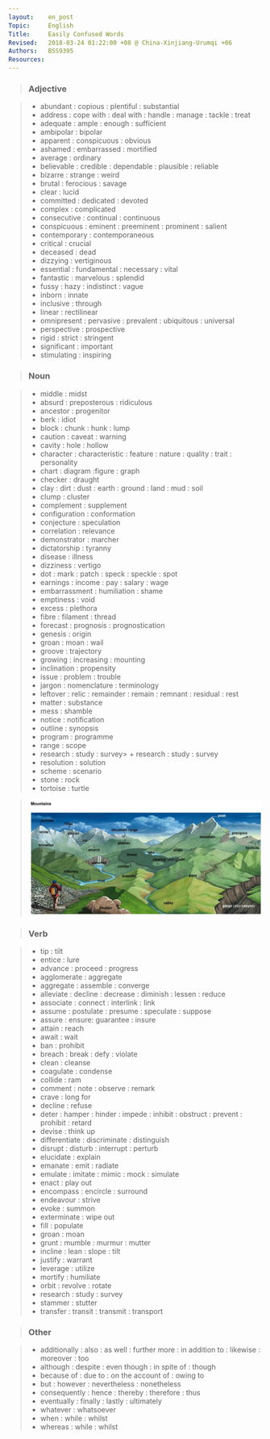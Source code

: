 ```yaml
---
layout:    en_post
Topic:     English
Title:     Easily Confused Words
Revised:   2018-03-24 01:22:00 +08 @ China-Xinjiang-Urumqi +06
Authors:   BSS9395
Resources:
---
```


>  ### Adjective

> + abundant : copious : plentiful : substantial
> + address : cope with : deal with : handle : manage : tackle : treat 
> + adequate : ample : enough : sufficient
> + ambipolar : bipolar
> + apparent : conspicuous : obvious
> + ashamed : embarrassed : mortified
> + average : ordinary
> + believable : credible : dependable : plausible : reliable
> + bizarre : strange : weird
> + brutal : ferocious : savage 
> + clear : lucid
> + committed : dedicated : devoted
> + complex : complicated
> + consecutive : continual : continuous
> + conspicuous : eminent : preeminent : prominent : salient
> + contemporary : contemporaneous
> + critical : crucial
> + deceased : dead
> + dizzying : vertiginous
> + essential : fundamental : necessary : vital
> + fantastic : marvelous : splendid
> + fussy : hazy : indistinct : vague
> + inborn : innate
> + inclusive : through
> + linear : rectilinear
> + omnipresent : pervasive : prevalent : ubiquitous : universal
> + perspective : prospective
> + rigid : strict : stringent
> + significant : important
> + stimulating : inspiring

>  ### Noun

> + middle : midst
> + absurd : preposterous : ridiculous
> + ancestor : progenitor
> + berk : idiot
> + block : chunk : hunk : lump
> + caution : caveat : warning
> + cavity : hole : hollow
> + character : characteristic : feature : nature : quality : trait : personality
> + chart : diagram :figure : graph
> + checker : draught
> + clay : dirt : dust : earth : ground : land : mud : soil
> + clump : cluster
> + complement : supplement
> + configuration : conformation
> + conjecture : speculation
> + correlation : relevance
> + demonstrator : marcher
> + dictatorship : tyranny
> + disease : illness 
> + dizziness : vertigo
> + dot : mark : patch : speck : speckle : spot
> + earnings : income : pay : salary : wage
> + embarrassment : humiliation : shame
> + emptiness : void
> + excess : plethora
> + fibre : filament : thread
> + forecast : prognosis : prognostication
> + genesis : origin
> + groan : moan : wail
> + groove : trajectory
> + growing : increasing : mounting
> + inclination : propensity
> + issue : problem : trouble
> + jargon : nomenclature : terminology
> + leftover : relic : remainder : remain : remnant : residual : rest
> + matter : substance
> + mess : shamble
> + notice : notification
> + outline : synopsis
> + program : programme
> + range : scope
> + research : study : survey> + research : study : survey
> + resolution : solution
> + scheme : scenario
> + stone : rock
> + tortoise : turtle

> ![Mountain](figures/Mountain.svg)

>  ### Verb

> + tip : tilt
> + entice : lure
> + advance : proceed : progress
> + agglomerate : aggregate
> + aggregate : assemble : converge
> + alleviate : decline : decrease : diminish : lessen : reduce
> + associate : connect : interlink : link
> + assume : postulate : presume : speculate : suppose
> + assure : ensure: guarantee : insure
> + attain : reach
> + await : wait
> + ban : prohibit
> + breach : break : defy : violate
> + clean : cleanse
> + coagulate : condense
> + collide : ram
> + comment : note : observe : remark
> + crave : long for
> + decline : refuse
> + deter : hamper : hinder : impede : inhibit : obstruct : prevent : prohibit : retard
> + devise : think up
> + differentiate : discriminate : distinguish
> + disrupt : disturb : interrupt  : perturb
> + elucidate : explain
> + emanate : emit : radiate
> + emulate : imitate : mimic : mock : simulate
> + enact : play out
> + encompass : encircle : surround
> + endeavour : strive
> + evoke : summon
> + exterminate : wipe out
> + fill : populate
> + groan : moan
> + grunt : mumble : murmur : mutter
> + incline : lean : slope : tilt
> + justify : warrant
> + leverage : utilize
> + mortify : humiliate
> + orbit : revolve : rotate
> + research : study : survey
> + stammer : stutter
> + transfer : transit : transmit : transport

>  ### Other

> + additionally : also : as well : further more : in addition to : likewise : moreover : too
> + although : despite : even though : in spite of : though
> + because of : due to : on the account of : owing to
> + but : however : nevertheless : nonetheless
> + consequently : hence : thereby : therefore : thus
> + eventually : finally : lastly : ultimately
> + whatever : whatsoever
> + when : while : whilst
> + whereas : while : whilst